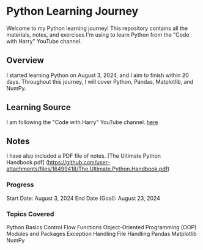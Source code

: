 # Python Learning Journey
Welcome to my Python learning journey! This repository contains all the materials, notes, and exercises I'm using to learn Python from the "Code with Harry" YouTube channel.

## Overview
I started learning Python on August 3, 2024, and I aim to finish within 20 days. 
Throughout this journey, I will cover Python, Pandas, Matplotlib, and NumPy.

## Learning Source
I am following the "Code with Harry" YouTube channel. [here](https://www.youtube.com/watch?v=UrsmFxEIp5k) 

## Notes
I have also included a PDF file of notes.
 [The Ultimate Python Handbook.pdf] (https://github.com/user-attachments/files/16499418/The.Ultimate.Python.Handbook.pdf)

### Progress
Start Date: August 3, 2024
End Date (Goal): August 23, 2024

### Topics Covered
Python Basics
Control Flow
Functions
Object-Oriented Programming (OOP)
Modules and Packages
Exception Handling
File Handling
Pandas
Matplotlib
NumPy
